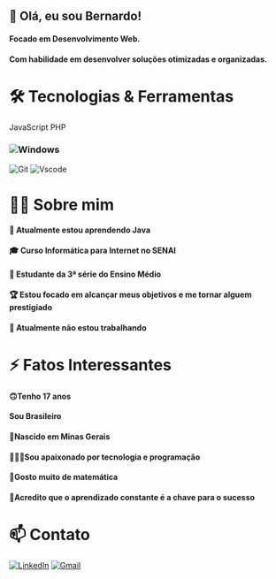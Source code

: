 
## 👋 Olá, eu sou Bernardo!
   #### Focado em Desenvolvimento Web.
   #### Com habilidade em desenvolver soluções otimizadas e organizadas.

# 🛠️ Tecnologias & Ferramentas
JavaScript PHP
### ![Windows](https://img.shields.io/badge/Windows-000?style=for-the-badge&logo=windows&logoColor=2CA5E0)
![Git](https://img.shields.io/badge/GIT-E44C30?style=for-the-badge&logo=git&logoColor=white) ![Vscode](https://img.shields.io/badge/Vscode-007ACC?style=for-the-badge&logo=visual-studio-code&logoColor=white)

# 🧑‍💻 Sobre mim
#### 🌱 Atualmente estou aprendendo Java
#### 🎓 Curso Informática para Internet no SENAI
#### 🎒 Estudante da 3ª série do Ensino Médio
#### 🏆 Estou focado em alcançar meus objetivos e me tornar alguem prestigiado
#### 💼 Atualmente não estou trabalhando
# ⚡ Fatos Interessantes
#### 🙃Tenho 17 anos
#### Sou Brasileiro
#### 🔺Nascido em Minas Gerais
#### 👨🏿‍💻Sou apaixonado por tecnologia e programação
#### 🫠Gosto muito de matemática 
#### 🔑Acredito que o aprendizado constante é a chave para o sucesso

# 📫 Contato
[![LinkedIn](https://img.shields.io/badge/LinkedIn-0077B5?style=for-the-badge&logo=linkedin&logoColor=white)](https://www.linkedin.com/in/bernardo-nogueira-273437324)
[![Gmail](https://img.shields.io/badge/Gmail-333333?style=for-the-badge&logo=gmail&logoColor=red)](mailto:bernardo.alves.nogueira06@gmail.com)
